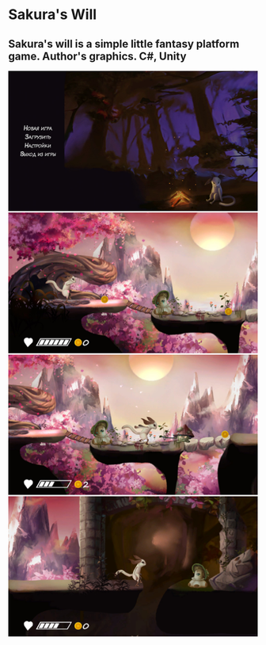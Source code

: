 # Sakura's Will

## Sakura's will is a simple little fantasy platform game. Author's graphics. C#, Unity

![Image alt](https://github.com/vomsina/Sakura-s-Will/blob/main/1.jpg)
![Image alt](https://github.com/vomsina/Sakura-s-Will/blob/main/2.jpg)
![Image alt](https://github.com/vomsina/Sakura-s-Will/blob/main/3.jpg)
![Image alt](https://github.com/vomsina/Sakura-s-Will/blob/main/4.jpg)
